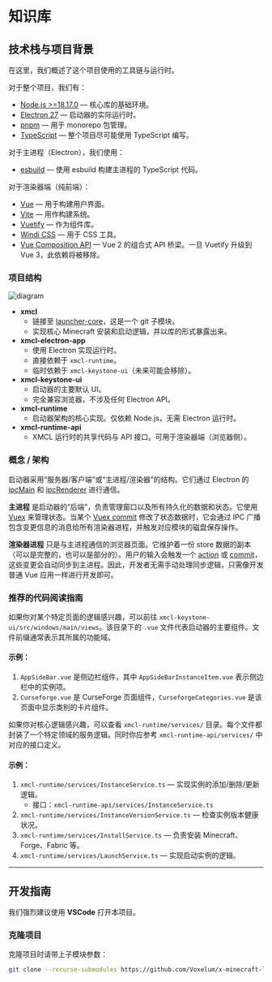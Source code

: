 # 知识库

## 技术栈与项目背景

在这里，我们概述了这个项目使用的工具链与运行时。

对于整个项目，我们有：

- [Node.js >=18.17.0](https://nodejs.org/)  — 核心库的基础环境。
- [Electron 27](https://electron.atom.io)  — 启动器的实际运行时。
- [pnpm](https://pnpm.io/)  — 用于 monorepo 包管理。
- [TypeScript](https://www.typescriptlang.org/)  — 整个项目尽可能使用 TypeScript 编写。

对于主进程（Electron），我们使用：

- [esbuild](https://esbuild.github.io/)  — 使用 esbuild 构建主进程的 TypeScript 代码。

对于渲染器端（纯前端）：

- [Vue](https://vuejs.org)  — 用于构建用户界面。
- [Vite](https://vitejs.dev/)  — 用作构建系统。
- [Vuetify](https://vuetifyjs.com/)  — 作为组件库。
- [Windi CSS](https://windicss.org/)  — 用于 CSS 工具。
- [Vue Composition API](https://github.com/vuejs/composition-api)  — Vue 2 的组合式 API 桥梁。一旦 Vuetify 升级到 Vue 3，此依赖将被移除。

### 项目结构

![diagram](/assets/diagram.svg)

- **xmcl**
  - 链接至 [launcher-core](https://github.com/voxelum/minecraft-launcher-core-node)，这是一个  git 子模块。
  - 实现核心 Minecraft 安装和启动逻辑，并以库的形式暴露出来。
- **xmcl-electron-app**
  - 使用 Electron 实现运行时。
  - 直接依赖于 `xmcl-runtime`。
  - 临时依赖于 `xmcl-keystone-ui`（未来可能会移除）。
- **xmcl-keystone-ui**
  - 启动器的主要默认 UI。
  - 完全兼容浏览器，不涉及任何 Electron API。
- **xmcl-runtime**
  - 启动器架构的核心实现。仅依赖 Node.js，无需 Electron 运行时。
- **xmcl-runtime-api**
  - XMCL 运行时的共享代码与 API 接口。可用于渲染器端（浏览器侧）。

### 概念 / 架构

启动器采用“服务器/客户端”或“主进程/渲染器”的结构。它们通过 Electron 的 [ipcMain](https://electronjs.org/docs/api/ipc-main)  和 [ipcRenderer](https://electronjs.org/docs/api/ipc-renderer)  进行通信。

**主进程** 是启动器的“后端”，负责管理窗口以及所有持久化的数据和状态。它使用 [Vuex](https://vuex.vuejs.org/)  来管理状态。当某个 [Vuex commit](https://vuex.vuejs.org/guide/mutations.html)  修改了状态数据时，它会通过 IPC 广播包含变更信息的消息给所有渲染器进程，并触发对应模块的磁盘保存操作。

**渲染器进程** 只是与主进程通信的浏览器页面。它维护着一份 store 数据的副本（可以是完整的，也可以是部分的）。用户的输入会触发一个 [action](https://vuex.vuejs.org/guide/actions.html)  或 [commit](https://vuex.vuejs.org/guide/mutations.html)，这些变更会自动同步到主进程。因此，开发者无需手动处理同步逻辑，只需像开发普通  Vue 应用一样进行开发即可。

### 推荐的代码阅读指南

如果你对某个特定页面的逻辑感兴趣，可以前往 `xmcl-keystone-ui/src/windows/main/views`。该目录下的 `.vue` 文件代表启动器的主要组件。文件前缀通常表示其所属的功能域。

#### 示例：
1. `AppSideBar.vue` 是侧边栏组件，其中 `AppSideBarInstanceItem.vue` 表示侧边栏中的实例项。
2. `Curseforge.vue` 是 CurseForge 页面组件，`CurseforgeCategories.vue` 是该页面中显示类别的卡片组件。

如果你对核心逻辑感兴趣，可以查看 `xmcl-runtime/services/` 目录。每个文件都封装了一个特定领域的服务逻辑。同时你应参考 `xmcl-runtime-api/services/` 中对应的接口定义。

#### 示例：
1. `xmcl-runtime/services/InstanceService.ts` — 实现实例的添加/删除/更新逻辑。
   - 接口：`xmcl-runtime-api/services/InstanceService.ts`
2. `xmcl-runtime/services/InstanceVersionService.ts` — 检查实例版本健康状况。
3. `xmcl-runtime/services/InstallService.ts` — 负责安装 Minecraft、Forge、Fabric 等。
4. `xmcl-runtime/services/LaunchService.ts` — 实现启动实例的逻辑。

---

## 开发指南

我们强烈建议使用 **VSCode** 打开本项目。

### 克隆项目

克隆项目时请带上子模块参数：

```bash
git clone --recurse-submodules https://github.com/Voxelum/x-minecraft-launcher 